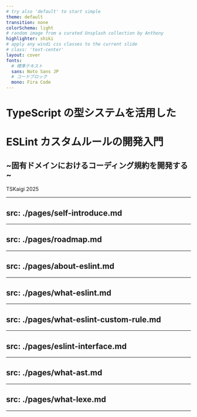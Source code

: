 ```yaml
---
# try also 'default' to start simple
theme: default
transition: none
colorSchema: light
# random image from a curated Unsplash collection by Anthony
highlighter: shiki
# apply any windi css classes to the current slide
# class: 'text-center'
layout: cover
fonts:
  # 標準テキスト
  sans: Noto Sans JP
  # コードブロック
  mono: Fira Code
---
```


# TypeScript の型システムを活用した
# ESLint カスタムルールの開発入門

## ~固有ドメインにおけるコーディング規約を開発する~

TSKaigi 2025

---
src: ./pages/self-introduce.md
---

---
src: ./pages/roadmap.md
---

---
src: ./pages/about-eslint.md
---

---
src: ./pages/what-eslint.md
---

---
src: ./pages/what-eslint-custom-rule.md
---

---
src: ./pages/eslint-interface.md
---

---
src: ./pages/what-ast.md
---

---
src: ./pages/what-lexe.md
---

---